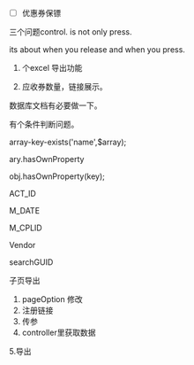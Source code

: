 * [ ] 优惠券保镖

三个问题control. is not only press.

its about when you release and when you press.

1. 个excel 导出功能

2. 应收券数量，链接展示。

数据库文档有必要做一下。

有个条件判断问题。

array-key-exists\('name',$array\);

ary.hasOwnProperty

obj.hasOwnProperty\(key\);

ACT\_ID

M\_DATE

M\_CPLID

Vendor

searchGUID

子页导出

1. pageOption 修改
2. 注册链接
3. 传参
4. controller里获取数据

5.导出





